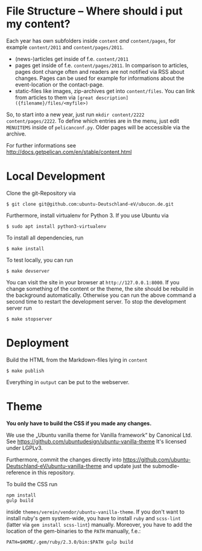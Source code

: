 # File Structure – Where should i put my content?

Each year has own subfolders inside `content` *and* `content/pages`,
for example `content/2011` and `content/pages/2011`.

 * (news-)articles get inside of f.e. `content/2011`
 * pages get inside of f.e. `content/pages/2011`. In comparison to
 articles, pages dont change often and readers are not notified via RSS
 about changes. Pages can be used for example for informations about
 the event-location or the contact-page.
 * static-files like images, zip-archives get into `content/files`. You can link
 from articles to them via `[great description]({filename}/files/<myfile>)`

So, to start into a new year, just run `mkdir content/2222
content/pages/2222`. To define which entries are in the menu, just edit
`MENUITEMS` inside of `pelicanconf.py`. Older pages will be accessible
via the archive.

For further informations see
<http://docs.getpelican.com/en/stable/content.html>

# Local Development

Clone the git-Repository via

    $ git clone git@github.com:ubuntu-Deutschland-eV/ubucon.de.git

Furthermore, install virtualenv for Python 3. If you use Ubuntu via

    $ sudo apt install python3-virtualenv

To install all dependencies, run

    $ make install

To test locally, you can run

    $ make devserver

You can visit the site in your browser at `http://127.0.0.1:8000`. If you change
something of the content or the theme, the site should be rebuild in the background
automatically. Otherwise you can run the above command a second time to
restart the development server. To stop the development server run

    $ make stopserver

# Deployment

Build the HTML from the Markdown-files lying in `content`

    $ make publish

Everything in `output` can be put to the webserver.

# Theme

**You only have to build the CSS if you made any changes.**

We use the „Ubuntu vanilla theme for Vanilla framework“ by Canonical Ltd.
See https://github.com/ubuntudesign/ubuntu-vanilla-theme
It's licensed under LGPLv3.

Furthermore, commit the changes directly into
https://github.com/ubuntu-Deutschland-eV/ubuntu-vanilla-theme and
update just the submodle-reference in this repository.

To build the CSS run

    npm install
    gulp build

inside `themes/verein/vendor/ubuntu-vanilla-theme`. If you don't want
to install ruby's gem system-wide, you have to install `ruby` and `scss-lint`
(latter via `gem install scss-lint`) manually. Moreover, you have to add the
location of the gem-binaries to the `PATH` manually, f.e.:

    PATH=$HOME/.gem/ruby/2.3.0/bin:$PATH gulp build

